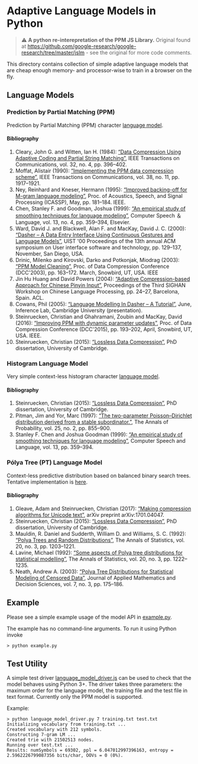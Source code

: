 # Adaptive Language Models in Python

> :warning: **A python re-interepretation of the PPM JS Library.** Original found at https://github.com/google-research/google-research/tree/master/jslm - see the original for more code comments. 


This directory contains collection of simple adaptive language models that are
cheap enough memory- and processor-wise to train in a browser on the fly.

## Language Models

### Prediction by Partial Matching (PPM)

Prediction by Partial Matching (PPM) character [language model](ppm_language_model.py).

#### Bibliography

1.  Cleary, John G. and Witten, Ian H. (1984): [“Data Compression Using Adaptive Coding and Partial String Matching”](https://citeseerx.ist.psu.edu/viewdoc/summary?doi=10.1.1.14.4305), IEEE Transactions on Communications, vol. 32, no. 4, pp. 396&#x2013;402.
2.  Moffat, Alistair (1990): [“Implementing the PPM data compression scheme”](https://citeseerx.ist.psu.edu/viewdoc/download?doi=10.1.1.120.8728&rep=rep1&type=pdf), IEEE Transactions on Communications, vol. 38, no. 11, pp. 1917&#x2013;1921.
3.  Ney, Reinhard and Kneser, Hermann (1995): [“Improved backing-off for M-gram language modeling”](http://www-i6.informatik.rwth-aachen.de/publications/download/951/Kneser-ICASSP-1995.pdf), Proc. of Acoustics, Speech, and Signal Processing (ICASSP), May, pp. 181&#x2013;184. IEEE.
4.  Chen, Stanley F. and Goodman, Joshua (1999): [“An empirical study of smoothing techniques for language modeling”](http://u.cs.biu.ac.il/~yogo/courses/mt2013/papers/chen-goodman-99.pdf), Computer Speech &#xff06; Language, vol. 13, no. 4, pp. 359&#x2013;394, Elsevier.
5.  Ward, David J. and Blackwell, Alan F. and MacKay, David J. C. (2000): [“Dasher &#x2013; A Data Entry Interface Using Continuous Gestures and Language Models”](http://citeseerx.ist.psu.edu/viewdoc/download?doi=10.1.1.36.3318&rep=rep1&type=pdf), UIST '00 Proceedings of the 13th annual ACM symposium on User interface software and technology, pp. 129&#x2013;137, November, San Diego, USA.
6.  Drinic, Milenko and Kirovski, Darko and Potkonjak, Miodrag (2003): [“PPM Model Cleaning”](http://citeseerx.ist.psu.edu/viewdoc/download?doi=10.1.1.5.4389&rep=rep1&type=pdf), Proc. of Data Compression Conference (DCC'2003), pp. 163&#x2013;172. March, Snowbird, UT, USA. IEEE
7.  Jin Hu Huang and David Powers (2004): [“Adaptive Compression-based Approach for Chinese Pinyin Input”](https://www.aclweb.org/anthology/W04-1104.pdf), Proceedings of the Third SIGHAN Workshop on Chinese Language Processing, pp. 24&#x2013;27, Barcelona, Spain. ACL.
8.  Cowans, Phil (2005): [“Language Modelling In Dasher &#x2013; A Tutorial”](http://www.inference.org.uk/pjc51/talks/05-dasher-lm.pdf), June, Inference Lab, Cambridge University (presentation).
9.  Steinruecken, Christian and Ghahramani, Zoubin and MacKay, David (2016): [“Improving PPM with dynamic parameter updates”](https://www.repository.cam.ac.uk/bitstream/handle/1810/254106/Steinruecken%202015%20Data%20Compression%20Conference%202015.pdf), Proc. of Data Compression Conference (DCC'2015), pp. 193&#x2013;202, April, Snowbird, UT, USA. IEEE.
10. Steinruecken, Christian (2015): [“Lossless Data Compression”](https://pdfs.semanticscholar.org/f506/884bb2aefd01ccf3d24a5964aad9ef698679.pdf), PhD dissertation, University of Cambridge.

### Histogram Language Model

Very simple context-less histogram character [language model](histogram_language_model.py).

#### Bibliography

1.  Steinruecken, Christian (2015): [“Lossless Data Compression”](https://pdfs.semanticscholar.org/f506/884bb2aefd01ccf3d24a5964aad9ef698679.pdf), PhD dissertation, University of Cambridge.
2.  Pitman, Jim and Yor, Marc (1997): [“The two-parameter Poisson–Dirichlet distribution derived from a stable subordinator.”](https://projecteuclid.org/download/pdf_1/euclid.aop/1024404422), The Annals of Probability, vol. 25, no. 2, pp. 855&#x2013;900.
3.  Stanley F. Chen and Joshua Goodman (1999): [“An empirical study of smoothing techniques for language modeling”](http://u.cs.biu.ac.il/~yogo/courses/mt2013/papers/chen-goodman-99.pdf), Computer Speech and Language, vol. 13, pp. 359&#x2013;394.

### Pólya Tree (PT) Language Model

Context-less predictive distribution based on balanced binary search trees. Tentative implementation is [here](polya_tree_language_model.py).

#### Bibliography

1.  Gleave, Adam and Steinruecken, Christian (2017): [“Making compression algorithms for Unicode text”](https://arxiv.org/pdf/1701.04047), arXiv preprint arXiv:1701.04047.
2.  Steinruecken, Christian (2015): [“Lossless Data Compression”](https://pdfs.semanticscholar.org/f506/884bb2aefd01ccf3d24a5964aad9ef698679.pdf), PhD dissertation, University of Cambridge.
3.  Mauldin, R. Daniel and Sudderth, William D. and Williams, S. C. (1992): [“Polya Trees and Random Distributions”](https://projecteuclid.org/download/pdf_1/euclid.aos/1176348766), The Annals of Statistics, vol. 20, no. 3, pp. 1203&#x2013;1221.
4.  Lavine, Michael (1992): [“Some aspects of Polya tree distributions for statistical modelling”](https://projecteuclid.org/download/pdf_1/euclid.aos/1176348767), The Annals of Statistics, vol. 20, no. 3, pp. 1222&#x2013;1235.
5.  Neath, Andrew A. (2003): [“Polya Tree Distributions for Statistical Modeling of Censored Data”](http://downloads.hindawi.com/journals/ads/2003/745230.pdf), Journal of Applied Mathematics and Decision Sciences, vol. 7, no. 3, pp. 175&#x2013;186.

## Example

Please see a simple example usage of the model API in [example.py](example.py).

The example has no command-line arguments. To run it using
Python invoke

```shell
> python example.py
```

## Test Utility

A simple test driver [language_model_driver.js](language_model_driver.py) can be
used to check that the model behaves using Python 3+. The
driver takes three parameters: the maximum order for the language model, the
training file and the test file in text format. Currently only the PPM model is
supported.

Example:

```shell
> python language_model_driver.py 7 training.txt test.txt
Initializing vocabulary from training.txt ...
Created vocabulary with 212 symbols.
Constructing 7-gram LM ...
Created trie with 21502513 nodes.
Running over test.txt ...
Results: numSymbols = 69302, ppl = 6.047012997396163, entropy = 2.5962226799087356 bits/char, OOVs = 0 (0%).
```



